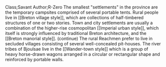Class;Savant Author;R-Zero
The smallest "settlements" in the province are the temporary campsites comprised of several portable tents. Rural people live in [[Breton village style]], which are collections of half-timbered structures of one or two stories. Town and city settlements are usually a combination of the higher-rise cosmopolitan [[Imperial urban style]], which itself is strongly influenced by traditional Breton architecture, and the [[Breton manorial style]].
(continue)
The rural Reachmen prefer to live in secluded villages consisting of several well-concealed pit-houses. The river tribes of Bjoulsae live in the [[Wander-town style]] which is a group of heavy horse-drawn wagons arranged in a circular or rectangular shape and reinforced by portable walls. 